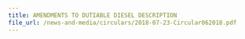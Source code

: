 ```yaml
---
title: AMENDMENTS TO DUTIABLE DIESEL DESCRIPTION
file_url: /news-and-media/circulars/2018-07-23-Circular062018.pdf
---
```

